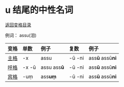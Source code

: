 # u 结尾的中性名词

[返回变格目录](declension.md)

例词： assu\(泪\)

| 变格 | 单数 | 例子 | 复数 | 例子 |
| :--- | :--- | :--- | :--- | :--- |
| [主格](../../declension/nom.md) | -x | assu | -ū -ni | ass**ū** assū**ni** |
| [呼格](../../declension/voc.md) | -x -ū | assu ass**ū** | -ū -ni | ass**ū** assū**ni** |
| [宾格](../../declension/acc.md) | -uṃ | ass**uṃ** | -ū -ni | ass**ū** assū**ni** |

